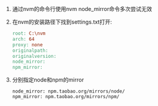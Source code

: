 1.  通过nvm的命令行使用nvm node_mirror命令多次尝试无效
2.  在nvm的安装路径下找到settings.txt打开:
    
    ```makefile
    root: C:\nvm
    arch: 64
    proxy: none
    originalpath:
    originalversion:
    node_mirror:
    npm_mirror:
    ```
3.  分别指定node和npm的mirror

    ```avrasm
    node_mirror: npm.taobao.org/mirrors/node/
    npm_mirror: npm.taobao.org/mirrors/npm/
    ```